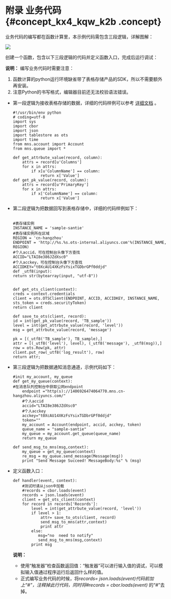 # 附录 业务代码 {#concept_kx4_kqw_k2b .concept}

业务代码的编写都在函数计算里，本示例代码需包含三段逻辑，详解图解：

![](http://static-aliyun-doc.oss-cn-hangzhou.aliyuncs.com/assets/img/15799/7158_zh-CN.png)

创建一个函数，包含以下三段逻辑的代码并定义函数入口，完成后运行调试：

**说明：** 编写业务代码时需要注意：

1.  函数计算的python运行环境缺省带了表格存储产品的SDK，所以不需要额外再安装。
2.  注意Python的书写格式，编辑器目前还无法校验语法错误。

-   第一段逻辑为接收表格存储的数据，详细的代码样例可以参考 [详细文档](https://help.aliyun.com/document_detail/60304.html) 。

    ```
    #!/usr/bin/env python
    # coding=utf-8
    import sys
    import cbor
    import json
    import tablestore as ots
    import time
    from mns.account import Account
    from mns.queue import *
    
    def get_attrbute_value(record, column):
        attrs = record[u'Columns']
        for x in attrs:
            if x[u'ColumnName'] == column:
                return x['Value']
    def get_pk_value(record, column):
        attrs = record[u'PrimaryKey']
        for x in attrs:
            if x['ColumnName'] == column:
                return x['Value']
    ```

-   第二段逻辑为把数据回写到表格存储中，详细的代码样例如下：

    ```
    
    #表存储实例 
    INSTANCE_NAME = 'sample-santie'
    #表存储实例所在区域
    REGION = 'cn-hangzhou'
    ENDPOINT = 'http://%s.%s.ots-internal.aliyuncs.com'%(INSTANCE_NAME, REGION)
    #个人accid，可在控制台头像下方查找
    ACCID="LTAI8e386JZdXsc0" 
    #个人acckey，可在控制台头像下方查找
    ACCIDKEY="t0XcAU14XKzFsYsixTGDbrGPf0ddjd"
    def _utf8(input):
    return str(bytearray(input, "utf-8"))
    
    
    def get_ots_client(context):
    creds = context.credentials
    client = ots.OTSClient(ENDPOINT, ACCID, ACCIDKEY, INSTANCE_NAME, sts_token = creds.securityToken)
    return client 
    
    def save_to_ots(client, record):
    id = int(get_pk_value(record, 'TB_sample'))
    level = int(get_attrbute_value(record, 'level'))
    msg = get_attrbute_value(record, 'message')
    
    pk = [(_utf8('TB_sample'), TB_sample),]
    attr = [(_utf8('level'), level), (_utf8('message'), _utf8(msg)),]
    row = ots.Row(pk, attr)
    client.put_row(_utf8('log_result'), row)
    return attr;
    ```

-   第三段逻辑为把数据通知消息通道，示例代码如下：

    ```
    #init my_account, my_queue
    def get_my_queue(context):
    #在消息队列控制台中获取公网endpoint
        endpoint ="http(s)://1406926474064770.mns.cn-hangzhou.aliyuncs.com/"
    	#个人accid
        accid="LTAI8e386JZdXsc0"
    	#个人acckey
        acckey="t0XcAU14XKzFsYsixTGDbrGPf0ddjd"
        token=""
        my_account = Account(endpoint, accid, acckey, token)
        queue_name = "sample-santie"
        my_queue = my_account.get_queue(queue_name)
        return my_queue
    
    def send_msg_to_mns(msg,context):
        my_queue = get_my_queue(context)
        re_msg = my_queue.send_message(Message(msg))
        print "Send Message Succeed! MessageBody:%s" % (msg)
    ```

-   定义函数入口：

    ```
    def handler(event, context):
        #测试时请从json中加载	
        #records = cbor.loads(event)
        records = json.loads(event)
        client = get_ots_client(context)
        for record in records['Records']:
            level = int(get_attrbute_value(record, 'level'))
            if level > 1:
                attr= save_to_ots(client, record)
                send_msg_to_mns(attr,context)  
                print attr
            else:
               msg="no  need to notify"
               send_msg_to_mns(msg,context)
            print msg
    ```

    **说明：** 

    -   使用“触发器”检查函数返回值：“触发器”可以进行输入值的调试，可以模拟输入值通过程序运行后返回什么样的值。
    -   正式编写业务代码的时候，将*records= json.loads\(event\)*代码前加上“\#”，注释掉此行代码，同时将*\#records = cbor.loads\(event\)* 的“\#”去掉。

